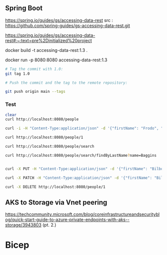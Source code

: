 ## Spring Boot 

https://spring.io/guides/gs/accessing-data-rest
src : https://github.com/spring-guides/gs-accessing-data-rest.git

https://spring.io/guides/gs/accessing-data-rest#:~:text=pre%2Dinitialized%20project

docker build -t accessing-data-rest:1.3 .

docker run -p 8080:8080 accessing-data-rest:1.3


```sh
# Tag the commit with 1.0:
git tag 1.0

# Push the commit and the tag to the remote repository:

git push origin main --tags
```


### Test

```sh
clear
curl http://localhost:8080/people

curl -i -H "Content-Type:application/json" -d '{"firstName": "Frodo", "lastName": "Baggins"}' http://localhost:8080/people

curl http://localhost:8080/people/1

curl http://localhost:8080/people/search

curl http://localhost:8080/people/search/findByLastName?name=Baggins


curl -X PUT -H "Content-Type:application/json" -d '{"firstName": "Bilbo", "lastName": "Baggins"}' http://localhost:8080/people/1

curl -X PATCH -H "Content-Type:application/json" -d '{"firstName": "Bilbo Jr."}' http://localhost:8080/people/1

curl -X DELETE http://localhost:8080/people/1
```



## AKS to Storage via Vnet peering 

https://techcommunity.microsoft.com/blog/coreinfrastructureandsecurityblog/quick-start-guide-to-azure-private-endpoints-with-aks--storage/3943803
(pt. 2.)

# Bicep
